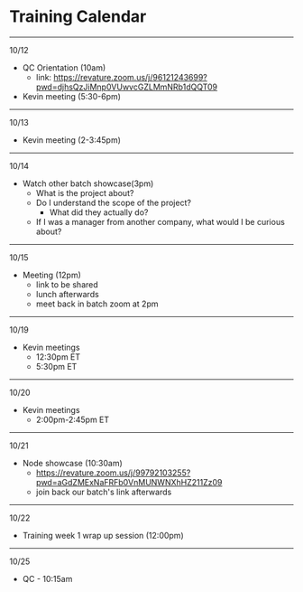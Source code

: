 # Training Calendar

---

10/12
- QC Orientation (10am)
    - link: https://revature.zoom.us/j/96121243699?pwd=djhsQzJiMnp0VUwvcGZLMmNRb1dQQT09
- Kevin meeting (5:30-6pm)

---

10/13
- Kevin meeting (2-3:45pm)

---

10/14
- Watch other batch showcase(3pm)
    - What is the project about?  
    - Do I understand the scope of the project?
        - What did they actually do?
    - If I was a manager from another company, what would I be curious about? 

---

10/15
- Meeting (12pm)
    - link to be shared
    - lunch afterwards
    - meet back in batch zoom at 2pm
            
---  

10/19
- Kevin meetings
    - 12:30pm ET
    - 5:30pm ET

---  
     
10/20
- Kevin meetings
    - 2:00pm-2:45pm ET 

---  
     
10/21
- Node showcase (10:30am)
    - https://revature.zoom.us/j/99792103255?pwd=aGdZMExNaFRFb0VnMUNWNXhHZ211Zz09
    - join back our batch's link afterwards

---  
     
10/22
-  Training week 1 wrap up session (12:00pm)

---  
     
10/25
-  QC - 10:15am

    
